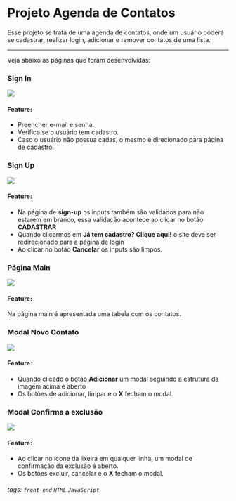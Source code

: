 
# Projeto Agenda de Contatos

Esse projeto se trata de uma agenda de contatos, onde um usuário poderá se cadastrar, realizar login, adicionar e remover contatos de uma lista.

---

Veja abaixo as páginas que foram desenvolvidas:

### Sign In

![](https://i.imgur.com/jdujHFe.png)

#### Feature:

- Preencher e-mail e senha.
- Verifica se o usuário tem cadastro.
- Caso o usuário não possua cadas, o mesmo é direcionado para página de cadastro.

### Sign Up

![](https://i.imgur.com/2GanN2J.png)

#### Feature:

- Na página de **sign-up** os inputs também são validados para não estarem em branco, essa validação acontece ao clicar no botão **CADASTRAR**
- Quando clicarmos em **Já tem cadastro? Clique aqui!** o site deve ser redirecionado para a página de login
- Ao clicar no botão **Cancelar** os inputs são limpos.

### Página Main

![](https://i.imgur.com/5KjFKJp.png)

#### Feature:

Na página main é apresentada uma tabela com os contatos.

### Modal Novo Contato

![](https://i.imgur.com/yQUHLdy.png)

#### Feature:

- Quando clicado o botão **Adicionar** um modal seguindo a estrutura da imagem acima é aberto
- Os botões de adicionar, limpar e o **X** fecham o modal.

### Modal Confirma a exclusão

![](https://i.imgur.com/HGUBGYp.png)

#### Feature:

- Ao clicar no ícone da lixeira em qualquer linha, um modal de confirmação da exclusão é aberto.
- Os botões excluir, cancelar e o **X** fecham o modal.

###### tags: `front-end` `HTML` `JavaScript` 
